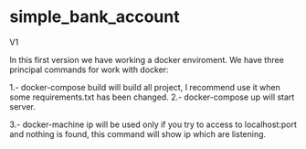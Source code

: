 # simple_bank_account

V1


In this first version we have working a docker enviroment. We have three principal commands for work with docker:

1.- docker-compose build will build all project, I recommend use it when some requirements.txt has been changed.
2.- docker-compose up will start server.

3.- docker-machine ip will be used only if you try to access to localhost:port and nothing is found, this command will show ip which are listening.